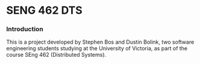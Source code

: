 SENG 462 DTS
============
### Introduction
This is a project developed by Stephen Bos and Dustin Bolink, two software engineering students studying at the University of Victoria, as part of the course SEng 462 (Distributed Systems). 


